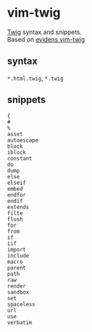 vim-twig
========

[Twig](http://twig.sensiolabs.org) syntax and snippets.  
Based on [evidens vim-twig](https://github.com/evidens/vim-twig)

syntax
------

`*.html.twig`, `*.twig`

snippets
--------

```
{
#
%
asset
autoescape
block
iblock
constant
do
dump
else
elseif
embed
endfor
endif
extends
filte
flush
for
from
if
iif
import
include
macro
parent
path
raw
render
sandbox
set
spaceless
url
use
verbatim
```

